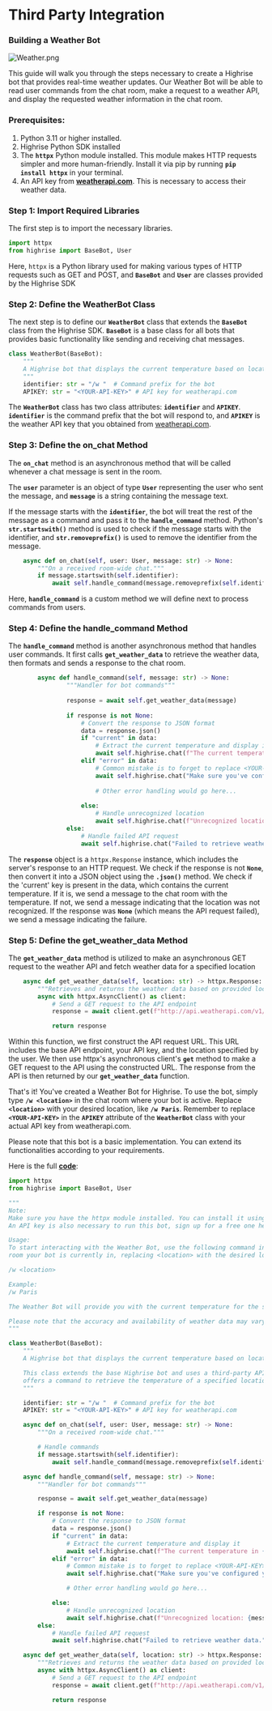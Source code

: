 # Third Party Integration

### Building a Weather Bot

![Weather.png](https://cdn-production.joinhighrise.com/create-portal/Weather_dadd073837.png)

This guide will walk you through the steps necessary to create a Highrise bot that provides real-time weather updates. Our Weather Bot will be able to read user commands from the chat room, make a request to a weather API, and display the requested weather information in the chat room.

### **Prerequisites:**

1. Python 3.11 or higher installed.
2. Highrise Python SDK installed
3. The **`httpx`** Python module installed. This module makes HTTP requests simpler and more human-friendly. Install it via pip by running **`pip install httpx`** in your terminal.
4. An API key from **[weatherapi.com](https://www.weatherapi.com/)**. This is necessary to access their weather data.

### **Step 1: Import Required Libraries**

The first step is to import the necessary libraries. 

```python
import httpx
from highrise import BaseBot, User
```

Here, `httpx` is a Python library used for making various types of HTTP requests such as GET and POST, and **`BaseBot`** and **`User`** are classes provided by the Highrise SDK

### **Step 2: Define the WeatherBot Class**

The next step is to define our **`WeatherBot`** class that extends the **`BaseBot`** class from the Highrise SDK. **`BaseBot`** is a base class for all bots that provides basic functionality like sending and receiving chat messages.

```python
class WeatherBot(BaseBot):
    """
    A Highrise bot that displays the current temperature based on location (city, country, etc.) input
    """
    identifier: str = "/w "  # Command prefix for the bot
    APIKEY: str = "<YOUR-API-KEY>" # API key for weatherapi.com
```

The **`WeatherBot`** class has two class attributes: **`identifier`** and **`APIKEY`**. **`identifier`** is the command prefix that the bot will respond to, and **`APIKEY`** is the weather API key that you obtained from [weatherapi.com](https://www.weatherapi.com/).

### **Step 3: Define the on_chat Method**

The **`on_chat`** method is an asynchronous method that will be called whenever a chat message is sent in the room.

The **`user`** parameter is an object of type **`User`** representing the user who sent the message, and **`message`** is a string containing the message text.

If the message starts with the **`identifier`**, the bot will treat the rest of the message as a command and pass it to the **`handle_command`** method. Python's **`str.startswith()`** method is used to check if the message starts with the identifier, and **`str.removeprefix()`** is used to remove the identifier from the message.

```python
    async def on_chat(self, user: User, message: str) -> None:
        """On a received room-wide chat."""
        if message.startswith(self.identifier):
            await self.handle_command(message.removeprefix(self.identifier))
```

Here, **`handle_command`** is a custom method we will define next to process commands from users.

### **Step 4: Define the handle_command Method**

The **`handle_command`** method is another asynchronous method that handles user commands. It first calls **`get_weather_data`** to retrieve the weather data, then formats and sends a response to the chat room.

```python
		async def handle_command(self, message: str) -> None:
		        """Handler for bot commands"""
		
		        response = await self.get_weather_data(message)
		
		        if response is not None:
		            # Convert the response to JSON format
		            data = response.json()
		            if "current" in data:
		                # Extract the current temperature and display it
		                await self.highrise.chat(f"The current temperature in {message} is:\n{data['current']['temp_c']} °C\n{data['current']['temp_f']} °F")
		            elif "error" in data:
		                # Common mistake is to forget to replace <YOUR-API-KEY>
		                await self.highrise.chat("Make sure you've configured your bot with a valid weatherapi.com API key")
		
		                # Other error handling would go here...
		
		            else:
		                # Handle unrecognized location
		                await self.highrise.chat(f"Unrecognized location: {message}")
		        else:
		            # Handle failed API request
		            await self.highrise.chat("Failed to retrieve weather data.")

```

The **`response`** object is a `httpx.Response` instance, which includes the server's response to an HTTP request. We check if the response is not **`None`**, then convert it into a JSON object using the **`.json()`** method. We check if the 'current' key is present in the data, which contains the current temperature. If it is, we send a message to the chat room with the temperature. If not, we send a message indicating that the location was not recognized. If the response was **`None`** (which means the API request failed), we send a message indicating the failure.

### **Step 5: Define the get_weather_data Method**

The **`get_weather_data`** method is utilized to make an asynchronous GET request to the weather API and fetch weather data for a specified location

```python
    async def get_weather_data(self, location: str) -> httpx.Response:
        """Retrieves and returns the weather data based on provided location"""
        async with httpx.AsyncClient() as client:
            # Send a GET request to the API endpoint
            response = await client.get(f"http://api.weatherapi.com/v1/current.json?key={self.APIKEY}&q={location}")

            return response

```

Within this function, we first construct the API request URL. This URL includes the base API endpoint, your API key, and the location specified by the user. We then use httpx's asynchronous client's **`get`** method to make a GET request to the API using the constructed URL. The response from the API is then returned by our **`get_weather_data`** function.

That's it! You've created a Weather Bot for Highrise. To use the bot, simply type **`/w <location>`** in the chat room where your bot is active. Replace **`<location>`** with your desired location, like **`/w Paris`**. Remember to replace **`<YOUR-API-KEY>`** in the **`APIKEY`** attribute of the **`WeatherBot`** class with your actual API key from weatherapi.com.

Please note that this bot is a basic implementation. You can extend its functionalities according to your requirements.

Here is the full **[code](https://github.com/pocketzworld/example-bots/blob/main/weather/weather_bot.py)**:

```python
import httpx
from highrise import BaseBot, User

"""
Note: 
Make sure you have the httpx module installed. You can install it using 'pip install httpx'.
An API key is also necessary to run this bot, sign up for a free one here: 'https://www.weatherapi.com/signup.aspx'

Usage:
To start interacting with the Weather Bot, use the following command in the chat of the 
room your bot is currently in, replacing <location> with the desired location:

/w <location>

Example:
/w Paris

The Weather Bot will provide you with the current temperature for the specified location.

Please note that the accuracy and availability of weather data may vary depending on the location and the weather API being used.
"""

class WeatherBot(BaseBot):
    """
    A Highrise bot that displays the current temperature based on location (city, country, etc.) input

    This class extends the base Highrise bot and uses a third-party API to retrieve weather information. It 
    offers a command to retrieve the temperature of a specified location in celsius and fahrenheit. 
    """

    identifier: str = "/w "  # Command prefix for the bot
    APIKEY: str = "<YOUR-API-KEY>" # API key for weatherapi.com 

    async def on_chat(self, user: User, message: str) -> None:
        """On a received room-wide chat."""

        # Handle commands
        if message.startswith(self.identifier):
            await self.handle_command(message.removeprefix(self.identifier))

    async def handle_command(self, message: str) -> None:
        """Handler for bot commands"""

        response = await self.get_weather_data(message)

        if response is not None:
            # Convert the response to JSON format
            data = response.json()
            if "current" in data:
                # Extract the current temperature and display it
                await self.highrise.chat(f"The current temperature in {message} is:\n{data['current']['temp_c']} °C\n{data['current']['temp_f']} °F")
            elif "error" in data:
                # Common mistake is to forget to replace <YOUR-API-KEY>
                await self.highrise.chat("Make sure you've configured your bot with a valid weatherapi.com API key")

                # Other error handling would go here...

            else:
                # Handle unrecognized location
                await self.highrise.chat(f"Unrecognized location: {message}")
        else:
            # Handle failed API request
            await self.highrise.chat("Failed to retrieve weather data.")

    async def get_weather_data(self, location: str) -> httpx.Response:
        """Retrieves and returns the weather data based on provided location"""
        async with httpx.AsyncClient() as client:
            # Send a GET request to the API endpoint
            response = await client.get(f"http://api.weatherapi.com/v1/current.json?key={self.APIKEY}&q={location}")

            return response
```
